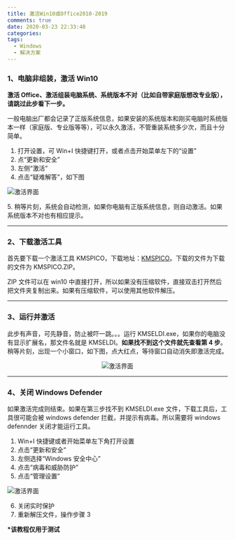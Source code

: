 ```yaml
---
title: 激活Win10或Office2010-2019
comments: true
date: 2020-03-23 22:33:48
categories:
tags:
  - Windows
  - 解决方案
---
```


### 1、电脑非组装，激活 Win10

**激活 Office、激活组装电脑系统、系统版本不对（比如自带家庭版想改专业版），请跳过此步看下一步。**

一般电脑出厂都会记录了正版系统信息，如果安装的系统版本和刚买电脑时系统版本一样（家庭版、专业版等等），可以永久激活，不管重装系统多少次，而且十分简单。

1. 打开设置，可 Win+I 快捷键打开，或者点击开始菜单左下的“设置”
2. 点“更新和安全”
3. 左侧“激活”
4. 点击“疑难解答”，如下图
   <center>

![激活界面](./1.png)

</center>
5. 稍等片刻，系统会自动检测，如果你电脑有正版系统信息，则自动激活。如果系统版本不对也有相应提示。

---

### 2、下载激活工具

首先要下载一个激活工具 KMSPICO，下载地址：[KMSPICO](https://pan.baidu.com/s/1nCSYzQ5EztDYuRc4QQ__qg)。下载的文件为下载的文件为 KMSPICO.ZIP。

ZIP 文件可以在 win10 中直接打开，所以如果没有压缩软件，直接双击打开然后把文件夹复制出来。如果有压缩软件，可以使用其他软件解压。

---

### 3、运行并激活

此步有声音，可先静音，防止被吓一跳。。。运行 KMSELDI.exe，如果你的电脑没有显示扩展名，那文件名就是 KMSELDI。**如果找不到这个文件就先查看第 4 步**。稍等片刻，出现一个小窗口，如下图，点大红点，等待窗口自动消失即激活完成。

<center>

![激活界面](./2.png)

</center>

---

### 4、关闭 Windows Defender

如果激活完成则结束。如果在第三步找不到 KMSELDI.exe 文件，下载工具后，工具很可能会被 windows defender 拦截，并提示有病毒。所以需要将 windows defennder 关闭才能运行工具。

1. Win+I 快捷键或者开始菜单左下角打开设置
2. 点击“更新和安全”
3. 左侧选择“Windows 安全中心”
4. 点击“病毒和威胁防护”
5. 点击“管理设置”
   <center>

![激活界面](./3.png)

</center>

6. 关闭实时保护
7. 重新解压文件，操作步骤 3

**\*该教程仅用于测试**
